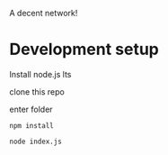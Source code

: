 A decent network!

# Development setup

Install node.js lts

clone this repo

enter folder

```npm install```

```node index.js```